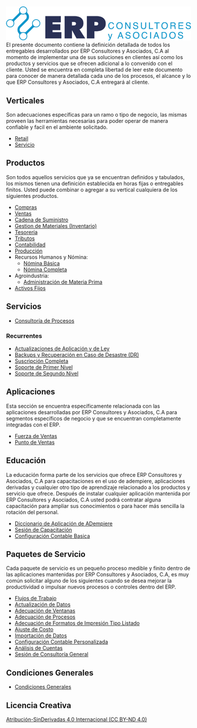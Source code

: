 ![Logo](docs/assets/erp_h.png)
El presente documento contiene la definición detallada de todos los entregables desarrollados por ERP Consultores y Asociados, C.A al momento de implementar una de sus soluciones en clientes así como los productos y servicios que se ofrecen adicional a lo convenido con el cliente. Usted se encuentra en completa libertad de leer este documento para conocer de manera detallada cada uno de los procesos, el alcance y lo que ERP Consultores y Asociados, C.A entregará al cliente.

## Verticales
Son adecuaciones específicas para un ramo o tipo de negocio, las mismas proveen las herramientas necesarias para poder operar de manera confiable y facil en el ambiente solicitado.

- [Retail](docs/verticals/retail.md)
- [Servicio](docs/verticals/service.md)

## Productos
Son todos aquellos servicios que ya se encuentran definidos y tabulados, los mismos tienen una definición establecida en horas fijas o entregables finitos. Usted puede combinar o agregar a su vertical cualquiera de los siguientes productos.

- [Compras](docs/products/requisition-to-invoice.md)
- [Ventas](docs/products/quote-to-invoice.md)
- [Cadena de Suministro](docs/products/supply-chain-management.md)
- [Gestion de Materiales (Inventario)](docs/products/material-management.md)
- [Tesorería](docs/products/open-items-management.md)
- [Tributos](docs/products/tributes.md)
- [Contabilidad](docs/products/performance-analysis.md)
- [Producción](docs/products/production-express.md)
- Recursos Humanos y Nómina:
  - [Nómina Básica](docs/products/human-resource-and-payroll-express.md)
  - [Nómina Completa](docs/products/human-resource-and-payroll.md)
- Agroindustria:
  - [Administración de Materia Prima](docs/products/raw-material-management.md)
- [Activos Fijos](docs/products/fixed-asset.md)

## Servicios
- [Consultoría de Procesos](docs/services/process-consulting.md)
### Recurrentes
- [Actualizaciones de Aplicación y de Ley](docs/services/recurring/subscription-updates.md)
- [Backups y Recuperación en Caso de Desastre (DR)](docs/services/recurring/subscription-backups-and-disaster-recovery.md)
- [Suscripción Completa](docs/services/recurring/subscription-full.md)
- [Soporte de Primer Nivel](docs/services/recurring/support-first-tier.md)
- [Soporte de Segundo Nivel](docs/services/recurring/support-second-tier.md)

## Aplicaciones
Esta sección se encuentra específicamente relacionada con las aplicaciones desarrolladas por ERP Consultores y Asociados, C.A para segmentos específicos de negocio y que se encuentran completamente integradas con el ERP.

- [Fuerza de Ventas](docs/apps/sales-force.md)
- [Punto de Ventas](docs/apps/pos.md)

## Educación
La educación forma parte de los servicios que ofrece ERP Consultores y Asociados, C.A para capacitaciones en el uso de adempiere, aplicaciones derivadas y cualquier otro tipo de aprendizaje relacionado a los productos y servicio que ofrece. Después de instalar cualquier aplicación mantenida por ERP Consultores y Asociados, C.A usted podrá contratar alguna capacitación para ampliar sus conocimientos o para hacer más sencilla la rotación del personal.

- [Diccionario de Aplicación de ADempiere](docs/apps/adempiere-application-dictionary.md)
- [Sesión de Capacitación](docs/learning/training-session.md)
- [Configuración Contable Basica](docs/learning/account-training.md)

## Paquetes de Servicio
Cada paquete de servicio es un pequeño proceso medible y finito dentro de las aplicaciones mantenidas por ERP Consultores y Asociados, C.A, es muy común solicitar alguno de los siguientes cuando se desea mejorar la productividad o impulsar nuevos procesos o controles dentro del ERP.

- [Flujos de Trabajo](docs/packages/workflows.md)
- [Actualización de Datos](docs/packages/data-batch-update.md)
- [Adecuación de Ventanas](docs/packages/window-customization.md)
- [Adecuación de Procesos](docs/packages/process-customization.md)
- [Adecuación de Formatos de Impresión Tipo Listado](docs/packages/report-customization.md)
- [Ajuste de Costo](docs/packages/cost-adjustment.md)
- [Importación de Datos](docs/packages/data-import.md)
- [Configuración Contable Personalizada](docs/packages/custom-accounting-setup.md)
- [Análisis de Cuentas](docs/packages/accounting-analysis.md)
- [Sesión de Consultoría General](docs/packages/general-consulting-session.md)

## Condiciones Generales
- [Condiciones Generales](docs/conditions.md)

## Licencia Creativa
[Atribución-SinDerivadas 4.0 Internacional (CC BY-ND 4.0)](https://creativecommons.org/licenses/by-nd/4.0/deed.es)
